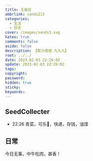 ```yaml
---
title: 壬辰日
abbrlink: sands213
categories:
  - 生活
  - 日志
cover: /images/sands3.svg
katex: true
comments: false
aside: false
description: 【聚沙成塔·九九九】
root: ../../
date: 2023-02-03 22:26:02
update: 2023-02-03 22:26:02
tags:
copyright:
password:
hidden: true
sticky:
keywords:
---
```


## SeedCollecter
- 22:26 青菜，可乐🥤，快递，存钱，油馍


## 日常
今日无事，中午吃肉，甚香！